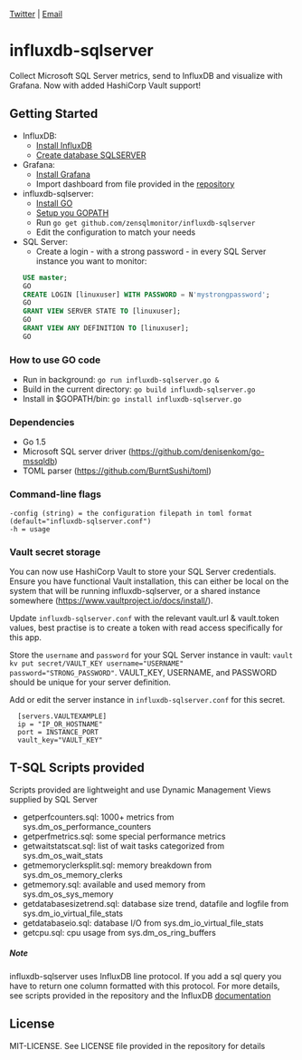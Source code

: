 [Twitter](https://twitter.com/zensqlmonitor) |
[Email](mailto:sqlzen@hotmail.com)

# influxdb-sqlserver
Collect Microsoft SQL Server metrics, send to InfluxDB and visualize with Grafana. Now with added HashiCorp Vault support!




## Getting Started

- InfluxDB: 
	- [Install InfluxDB](https://influxdb.com/docs/v0.9/introduction/installation.html)
	- [Create database SQLSERVER](https://influxdb.com/docs/v0.9/introduction/getting_started.html) <br />
- Grafana:
	- [Install Grafana](http://docs.grafana.org/installation/)
	- Import dashboard from file provided in the [repository](https://github.com/dchote/influxdb-sqlserver/tree/master/grafana) <br />
- influxdb-sqlserver:
	- [Install GO](https://golang.org/doc/install)
	- [Setup you GOPATH](https://golang.org/doc/code.html#GOPATH)
	- Run ``` go get github.com/zensqlmonitor/influxdb-sqlserver ```
	- Edit the configuration to match your needs  <br />
- SQL Server:
	- Create a login - with a strong password - in every SQL Server instance you want to monitor:  <br />
	```SQL 
	USE master; 
	GO
	CREATE LOGIN [linuxuser] WITH PASSWORD = N'mystrongpassword';
	GO
	GRANT VIEW SERVER STATE TO [linuxuser]; 
	GO
	GRANT VIEW ANY DEFINITION TO [linuxuser]; 
	GO
	```
	
### How to use GO code

- Run in background: ``` go run influxdb-sqlserver.go & ```
- Build in the current directory: ``` go build influxdb-sqlserver.go ```
- Install in $GOPATH/bin: ``` go install influxdb-sqlserver.go ```

### Dependencies

- Go 1.5
- Microsoft SQL server driver (https://github.com/denisenkom/go-mssqldb)
- TOML parser (https://github.com/BurntSushi/toml)

### Command-line flags
 ``` 
-config (string) = the configuration filepath in toml format (default="influxdb-sqlserver.conf")
-h = usage
 ``` 
 
### Vault secret storage

You can now use HashiCorp Vault to store your SQL Server credentials.  Ensure you have functional Vault installation, this can either be local on the system that will be running influxdb-sqlserver, or a shared instance somewhere (https://www.vaultproject.io/docs/install/).

Update `influxdb-sqlserver.conf` with the relevant vault.url & vault.token values, best practise is to create a token with read access specifically for this app.

Store the `username` and `password` for your SQL Server instance in vault: `vault kv put secret/VAULT_KEY username="USERNAME" password="STRONG_PASSWORD"`. VAULT_KEY, USERNAME, and PASSWORD should be unique for your server definition.

Add or edit the server instance in `influxdb-sqlserver.conf` for this secret.
```
  [servers.VAULTEXAMPLE]
  ip = "IP_OR_HOSTNAME" 
  port = INSTANCE_PORT       
  vault_key="VAULT_KEY"
``` 

 
## T-SQL Scripts provided
Scripts provided are lightweight and use Dynamic Management Views supplied by SQL Server

- getperfcounters.sql: 1000+ metrics from sys.dm_os_performance_counters
- getperfmetrics.sql: some special performance metrics
- getwaitstatscat.sql: list of wait tasks categorized from sys.dm_os_wait_stats
- getmemoryclerksplit.sql: memory breakdown from sys.dm_os_memory_clerks
- getmemory.sql: available and used memory from sys.dm_os_sys_memory
- getdatabasesizetrend.sql: database size trend, datafile and logfile from sys.dm_io_virtual_file_stats
- getdatabaseio.sql: database I/O from sys.dm_io_virtual_file_stats
- getcpu.sql: cpu usage from sys.dm_os_ring_buffers 


##### Note

influxdb-sqlserver uses InfluxDB line protocol. If you add a sql query you have to return one column formatted with this protocol.
For more details, see scripts provided in the repository and the InfluxDB [documentation](https://influxdb.com/docs/v0.9/write_protocols/line.html)



## License

MIT-LICENSE. See LICENSE file provided in the repository for details


